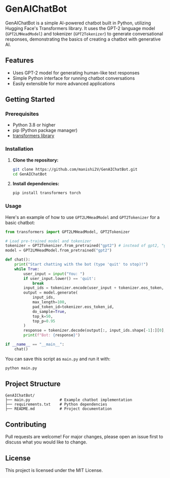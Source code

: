 # GenAIChatBot

GenAIChatBot is a simple AI-powered chatbot built in Python, utilizing Hugging Face's Transformers library. It uses the GPT-2 language model (`GPT2LMHeadModel`) and tokenizer (`GPT2Tokenizer`) to generate conversational responses, demonstrating the basics of creating a chatbot with generative AI.

## Features

- Uses GPT-2 model for generating human-like text responses
- Simple Python interface for running chatbot conversations
- Easily extensible for more advanced applications

## Getting Started

### Prerequisites

- Python 3.8 or higher
- pip (Python package manager)
- [transformers library](https://huggingface.co/docs/transformers/index)

### Installation

1. **Clone the repository:**
   ```bash
   git clone https://github.com/manishi2V/GenAIChatBot.git
   cd GenAIChatBot
   ```

2. **Install dependencies:**
   ```bash
   pip install transformers torch
   ```

### Usage

Here's an example of how to use `GPT2LMHeadModel` and `GPT2Tokenizer` for a basic chatbot:

```python
from transformers import GPT2LMHeadModel, GPT2Tokenizer

# Load pre-trained model and tokenizer
tokenizer = GPT2Tokenizer.from_pretrained("gpt2") # instead of gpt2, "gpt2-medium", "gpt2-large" can also be used
model = GPT2LMHeadModel.from_pretrained("gpt2")

def chat():
    print("Start chatting with the bot (type 'quit' to stop)!")
    while True:
        user_input = input("You: ")
        if user_input.lower() == 'quit':
            break
        input_ids = tokenizer.encode(user_input + tokenizer.eos_token, return_tensors='pt')
        output = model.generate(
            input_ids,
            max_length=100,
            pad_token_id=tokenizer.eos_token_id,
            do_sample=True,
            top_k=50,
            top_p=0.95
        )
        response = tokenizer.decode(output[:, input_ids.shape[-1]:][0], skip_special_tokens=True)
        print(f"Bot: {response}")

if __name__ == "__main__":
    chat()
```

You can save this script as `main.py` and run it with:

```bash
python main.py
```

## Project Structure

```
GenAIChatBot/
├── main.py             # Example chatbot implementation
├── requirements.txt    # Python dependencies
├── README.md           # Project documentation
```

## Contributing

Pull requests are welcome! For major changes, please open an issue first to discuss what you would like to change.

## License

This project is licensed under the MIT License.
